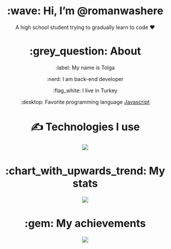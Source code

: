 <div align="center">
<h1> :wave: Hi, I’m @romanwashere </h1>
<p> A high school student trying to gradually learn to code ❤ </p>
  
<h1> :grey_question: About </h1>
  <p> :label: My name is Tolga </p>
  <p> :nerd: I am back-end developer </p>
  <p> :flag_white: I live in Turkey </p>
  <p> :desktop: Favorite programming language <a href="https://tr.wikipedia.org/wiki/JavaScript"> Javascript </a> </p>

<h1> ✍ Technologies I use </h1>
<img src="https://skillicons.dev/icons?i=js,ts,cs,react,nodejs,mongodb,html,css,vscode,atom,discord&theme=dark" />

<h1> :chart_with_upwards_trend: My stats </h1>
<img src="https://github-readme-stats.vercel.app/api?username=githubadresiniz&show_icons=true&theme=dark" />

<h1> :gem: My achievements </h1>
<img src="https://github-profile-trophy.vercel.app/?username=githubadresiniz&theme=onedark" />
